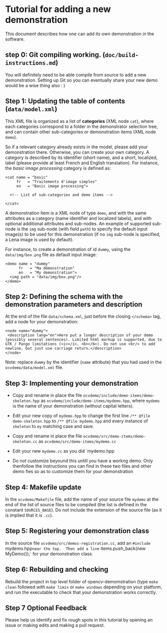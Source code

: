 # Tutorial for adding a new demonstration

This document describes how one can add its own demonstration in the software.

## step 0: Git compiling working. (`doc/build-instructions.md`)

You will definitely need to be able compile from source to add a new demonstration. Setting up Git so you can eventually share your new demo would be a wise thing also : )     


## Step 1: Updating the table of contents (`data/model.xml`)

This XML file is organized as a list of **categories** (XML node `cat`), where each categories correspond to a folder in the demonstrator selection tree, and can contain other sub-categories or demonstration items (XML node `demo`).

So if a relevant category already exists in the model, please add your demonstration there. Otherwise, you can create your own category. A category is described by its identifier (short name), and a short, localized, label (please provide at least French and English translation). For instance, the *basic image processing* category is defined as:

```
<cat name = "basic"
     fr   = "Traitements d'image simples"
     en   = "Basic image processing">

  <!-- List of sub-categories and demo items -->

</cat>
```

A demonstration item is a XML node of type `demo`, and with the same attributes as a category (name identifier and localized labels), and with optional additional attributes and sub-nodes. An example of supported sub-node is the `img` sub-node (with field `path`) to specify the default input image(s) to be used for this demonstration (if no `img` sub-node is specified, a Lena image is used by default). 

For instance, to create a demonstration of id `dummy`, using the `data/img/box.png` file as default input image:

```
<demo name = "dummy" 
      fr   = "Ma démonstration" 
      en   = "My demonstration">
  <img path = "data/img/box.png"/>
</demo>
```
  
## Step 2: Defining the schema with the demonstration parameters and description 
At the end of the file `data/schema.xml`, just before the closing `</schema>` tag, add a node for your demonstration:

```
<node name="dummy">
 <description lang="en">Here put a longer description of your demo (possibly several sentences). Limited html markup is supported, due to GTK / Pango limitations (<i></i>, <b></b>). Do not use <br/> to add newline, but just use carriage return.</description>
</node>
```

Note: replace `dummy` by the identifier (`name` attribute) that you had used in the `ocvdemo/data/model.xml` file.

## Step 3: Implementing your demonstration

- Copy and rename in place the file `ocvdemo/include/demo-items/demo-skeleton.hpp` as `ocvdemo/include/demo-items/mydemo.hpp`, where `mydemo` is the name of your demonstration (without capital letters).  
- Edit your new copy of `mydemo.hpp` to change the first line `/** @file demo-skeleton.hpp` to `/** @file mydemo.hpp`  and every instance of `skeleton` to `my` matching case and save.


- Copy  and rename in place the file `ocvdemo/src/demo-items/demo-skeleton.cc` as `ocvdemo/src/demo-items/mydemo.cc`
- Edit your new `mydemo.cc` as you did `mydemo.hpp
- Do not customize beyound this untill you have a workng demo. Only thenfollow the instructions you can find in these two files and other demo fies so as to customize them for your demonstration

## Step 4: Makefile update
In the `ocvdemo/Makefile` file, add the name of your source file `mydemo` at the end of the list of source files to be compiled (the list is defined in the constant `SOURCES_BASE`). Do not include the extension of the source file (as it is implied that it is `.cc`).

## Step 5: Registering your demonstration class
In the source file `ocvdemo/src/demos-registration.cc`, add an `#include `mydemo.hpp` near the top. 
Then add a line ` items.push_back(new MyDemo());` for your demonstration class.

## Step 6: Rebuilding and checking
Rebuild the project in top level folder of opencv-demomstration (type `make clean` followed with `make limix` or `make windows` depending on your platform, and run the executable to check that your demonstration works correctly.

## Step 7 Optional Feedback
Please help us identify and fix rough spots in this tutorial by opening an issue or making edits and making a pull request.
